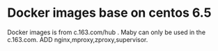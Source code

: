 # Docker images base on centos 6.5
Docker images is from  c.163.com/hub . Maby can only be used in the c.163.com.
ADD nginx,mproxy,zproxy,supervisor.
